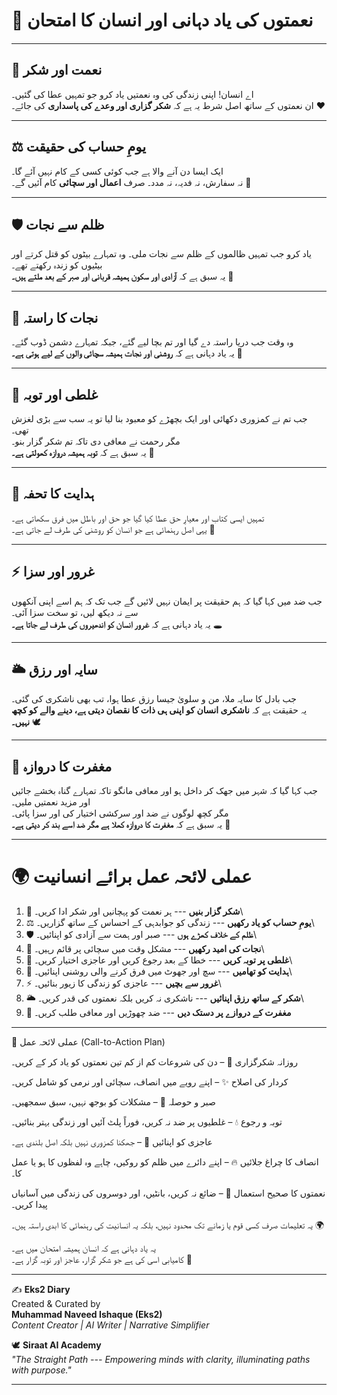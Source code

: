 # 🌌 نعمتوں کی یاد دہانی اور انسان کا امتحان

------------------------------------------------------------------------

## 🌿 نعمت اور شکر

اے انسان! اپنی زندگی کی وہ نعمتیں یاد کرو جو تمہیں عطا کی گئیں۔\
ان نعمتوں کے ساتھ اصل شرط یہ ہے کہ **شکر گزاری اور وعدے کی پاسداری** کی
جائے۔ ❤️

------------------------------------------------------------------------

## ⚖️ یومِ حساب کی حقیقت

ایک ایسا دن آنے والا ہے جب کوئی کسی کے کام نہیں آئے گا۔\
نہ سفارش، نہ فدیہ، نہ مدد۔ صرف **اعمال اور سچائی** کام آئیں گے۔ 🌟

------------------------------------------------------------------------

## 🛡️ ظلم سے نجات

یاد کرو جب تمہیں ظالموں کے ظلم سے نجات ملی۔ وہ تمہارے بیٹوں کو قتل کرتے
اور بیٹیوں کو زندہ رکھتے تھے۔\
یہ سبق ہے کہ **آزادی اور سکون ہمیشہ قربانی اور صبر کے بعد ملتے ہیں۔** 🌿

------------------------------------------------------------------------

## 🌊 نجات کا راستہ

وہ وقت جب دریا راستہ دے گیا اور تم بچا لیے گئے، جبکہ تمہارے دشمن ڈوب
گئے۔\
یہ یاد دہانی ہے کہ **روشنی اور نجات ہمیشہ سچائی والوں کے لیے ہوتی ہے۔**
🌸

------------------------------------------------------------------------

## 🐄 غلطی اور توبہ

جب تم نے کمزوری دکھائی اور ایک بچھڑے کو معبود بنا لیا تو یہ سب سے بڑی
لغزش تھی۔\
مگر رحمت نے معافی دی تاکہ تم شکر گزار بنو۔\
یہ سبق ہے کہ **توبہ ہمیشہ دروازہ کھولتی ہے۔** 💖

------------------------------------------------------------------------

## 📖 ہدایت کا تحفہ

تمہیں ایسی کتاب اور معیارِ حق عطا کیا گیا جو حق اور باطل میں فرق سکھاتی
ہے۔\
یہی اصل رہنمائی ہے جو انسان کو روشنی کی طرف لے جاتی ہے۔ 🌟

------------------------------------------------------------------------

## ⚡ غرور اور سزا

جب ضد میں کہا گیا کہ ہم حقیقت پر ایمان نہیں لائیں گے جب تک کہ ہم اسے
اپنی آنکھوں سے نہ دیکھ لیں، تو سخت سزا آئی۔\
یہ یاد دہانی ہے کہ **غرور انسان کو اندھیروں کی طرف لے جاتا ہے۔** 🕳️

------------------------------------------------------------------------

## 🌥️ سایہ اور رزق

جب بادل کا سایہ ملا، من و سلویٰ جیسا رزق عطا ہوا، تب بھی ناشکری کی گئی۔\
یہ حقیقت ہے کہ **ناشکری انسان کو اپنی ہی ذات کا نقصان دیتی ہے، دینے والے
کو کچھ نہیں۔** 🕊️

------------------------------------------------------------------------

## 🚪 مغفرت کا دروازہ

جب کہا گیا کہ شہر میں جھک کر داخل ہو اور معافی مانگو تاکہ تمہارے گناہ
بخشے جائیں اور مزید نعمتیں ملیں۔\
مگر کچھ لوگوں نے ضد اور سرکشی اختیار کی اور سزا پائی۔\
یہ سبق ہے کہ **مغفرت کا دروازہ کھلا ہے مگر ضد اسے بند کر دیتی ہے۔** 🚫

------------------------------------------------------------------------

# 🌍 عملی لائحہ عمل برائے انسانیت

1.  🙏 **شکر گزار بنیں** --- ہر نعمت کو پہچانیں اور شکر ادا کریں۔\
2.  ⚖️ **یومِ حساب کو یاد رکھیں** --- زندگی کو جوابدہی کے احساس کے ساتھ
    گزاریں۔\
3.  🛡️ **ظلم کے خلاف کھڑے ہوں** --- صبر اور ہمت سے آزادی کو اپنائیں۔\
4.  🌊 **نجات کی امید رکھیں** --- مشکل وقت میں سچائی پر قائم رہیں۔\
5.  🐾 **غلطی پر توبہ کریں** --- خطا کے بعد رجوع کریں اور عاجزی اختیار
    کریں۔\
6.  📖 **ہدایت کو تھامیں** --- سچ اور جھوٹ میں فرق کرنے والی روشنی
    اپنائیں۔\
7.  ⚡ **غرور سے بچیں** --- عاجزی کو زندگی کا زیور بنائیں۔\
8.  🌥️ **شکر کے ساتھ رزق اپنائیں** --- ناشکری نہ کریں بلکہ نعمتوں کی قدر
    کریں۔\
9.  🚪 **مغفرت کے دروازے پر دستک دیں** --- ضد چھوڑیں اور معافی طلب کریں۔

------------------------------------------------------------------------

🌟 عملی لائحہ عمل (Call-to-Action Plan)

روزانہ شکرگزاری 🙏 – دن کی شروعات کم از کم تین نعمتوں کو یاد کر کے کریں۔

کردار کی اصلاح ✨ – اپنے رویے میں انصاف، سچائی اور نرمی کو شامل کریں۔

صبر و حوصلہ 🌱 – مشکلات کو بوجھ نہیں، سبق سمجھیں۔

توبہ و رجوع 💧 – غلطیوں پر ضد نہ کریں، فوراً پلٹ آئیں اور زندگی بہتر بنائیں۔

عاجزی کو اپنائیں 🌸 – جھکنا کمزوری نہیں بلکہ اصل بلندی ہے۔

انصاف کا چراغ جلائیں 🔥 – اپنے دائرے میں ظلم کو روکیں، چاہے وہ لفظوں کا ہو یا عمل کا۔

نعمتوں کا صحیح استعمال 🍞 – ضائع نہ کریں، بانٹیں، اور دوسروں کی زندگی میں آسانیاں پیدا کریں۔

یہ تعلیمات صرف کسی قوم یا زمانے تک محدود نہیں، بلکہ یہ انسانیت کی رہنمائی کا ابدی راستہ ہیں۔ 🌍

یہ یاد دہانی ہے کہ انسان ہمیشہ امتحان میں ہے۔\
کامیابی اسی کی ہے جو شکر گزار، عاجز اور توبہ گزار ہے۔ 🌸

------------------------------------------------------------------------

✍️ **Eks2 Diary**\
Created & Curated by\
**Muhammad Naveed Ishaque (Eks2)**\
*Content Creator \| AI Writer \| Narrative Simplifier*

🕊️ **Siraat AI Academy**\
*"The Straight Path --- Empowering minds with clarity, illuminating
paths with purpose."*

------------------------------------------------------------------------
